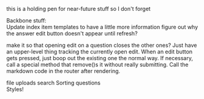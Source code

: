 this is a holding pen for near-future stuff so I don't forget

Backbone stuff:  
  Update index item templates to have a little more information
  figure out why the answer edit button doesn't appear until refresh?

  make it so that opening edit on a question closes the other ones?
    Just have an upper-level thing tracking the currently open edit.
    When an edit button gets pressed, just boop out the existing one the normal way.
    If necessary, call a special method that remove()s it without really submitting.
    Call the markdown code in the router after rendering.

  file uploads
  search
  Sorting questions  
  Styles!
